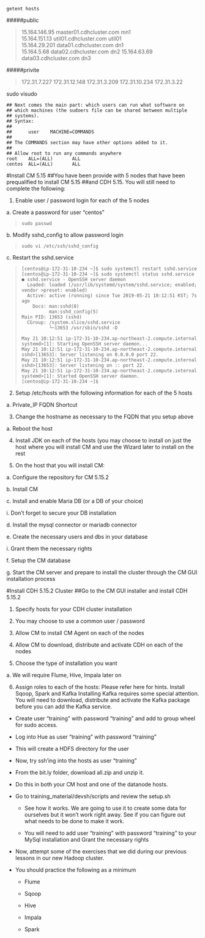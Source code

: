 ```
getent hosts
```

#####public
> 15.164.146.95  master01.cdhcluster.com mn1    
> 15.164.151.13  util01.cdhcluster.com util01  
> 15.164.29.201  data01.cdhcluster.com dn1  
> 15.164.5.68    data02.cdhcluster.com dn2
> 15.164.63.69   data03.cdhcluster.com dn3 

#####privite
> 172.31.7.227
> 172.31.12.148
> 172.31.3.209
> 172.31.10.234
> 172.31.3.22

sudo visudo
```
## Next comes the main part: which users can run what software on
## which machines (the sudoers file can be shared between multiple
## systems).
## Syntax:
##
##      user    MACHINE=COMMANDS
##
## The COMMANDS section may have other options added to it.
##
## Allow root to run any commands anywhere
root    ALL=(ALL)       ALL
centos  ALL=(ALL)       ALL
```

#Install CM 5.15
##You have been provide with 5 nodes that have been prequalified to install CM 5.15
##and CDH 5.15. You will still need to complete the following:

1. Enable user / password login for each of the 5 nodes

a. Create a password for user “centos”
> ```
> sudo passwd
> ```

b. Modify sshd_config to allow password login
> ```
> sudo vi /etc/ssh/sshd_config
> ```

c. Restart the sshd.service
>```
>[centos@ip-172-31-10-234 ~]$ sudo systemctl restart sshd.service
>[centos@ip-172-31-10-234 ~]$ sudo systemctl status sshd.service
>● sshd.service - OpenSSH server daemon
>   Loaded: loaded (/usr/lib/systemd/system/sshd.service; enabled; vendor >preset: enabled)
>   Active: active (running) since Tue 2019-05-21 10:12:51 KST; 7s ago
>     Docs: man:sshd(8)
>           man:sshd_config(5)
> Main PID: 13653 (sshd)
>   CGroup: /system.slice/sshd.service
>           └─13653 /usr/sbin/sshd -D
>
>May 21 10:12:51 ip-172-31-10-234.ap-northeast-2.compute.internal systemd>[1]: Starting OpenSSH server daemon...
>May 21 10:12:51 ip-172-31-10-234.ap-northeast-2.compute.internal sshd>[13653]: Server listening on 0.0.0.0 port 22.
>May 21 10:12:51 ip-172-31-10-234.ap-northeast-2.compute.internal sshd>[13653]: Server listening on :: port 22.
>May 21 10:12:51 ip-172-31-10-234.ap-northeast-2.compute.internal systemd>[1]: Started OpenSSH server daemon.
>[centos@ip-172-31-10-234 ~]$
>```

2. Setup /etc/hosts with the following information for each of the 5 hosts

a. Private_IP FQDN Shortcut

3. Change the hostname as necessary to the FQDN that you setup above

a. Reboot the host

4. Install JDK on each of the hosts (you may choose to install on just the host where you will install CM and use the Wizard later to install on the rest

5. On the host that you will install CM:

a. Configure the repository for CM 5.15.2

b. Install CM

c. Install and enable Maria DB (or a DB of your choice)

i. Don’t forget to secure your DB installation

d. Install the mysql connector or mariadb connector

e. Create the necessary users and dbs in your database

i. Grant them the necessary rights

f. Setup the CM database

g. Start the CM server and prepare to install the cluster through the CM GUI installation process

#Install CDH 5.15.2 Cluster
##Go to the CM GUI installer and install CDH 5.15.2

1. Specify hosts for your CDH cluster installation

2. You may choose to use a common user / password

3. Allow CM to install CM Agent on each of the nodes

4. Allow CM to download, distribute and activate CDH on each of the nodes

5. Choose the type of installation you want

a. We will require Flume, Hive, Impala later on

6. Assign roles to each of the hosts: Please refer here for hints. Install Sqoop, Spark and Kafka Installing Kafka requires some special attention. You will need to download, distribute and activate the Kafka package before you can add the Kafka service.

+ Create user “training” with password “training” and add to group wheel for sudo access.

+ Log into Hue as user “training” with password “training”

 - This will create a HDFS directory for the user

+ Now, try ssh’ing into the hosts as user “training”

+ From the bit.ly folder, download all.zip and unzip it.


 - Do this in both your CM host and one of the datanode hosts.

 - Go to training_material/devsh/scripts and review the setup.sh

   * See how it works. We are going to use it to create some data for ourselves but it won’t work right away. See if you can figure out what needs to be done to make it work.

   * You will need to add user “training” with password “training” to your MySql installation and Grant the necessary rights

+ Now, attempt some of the exercises that we did during our previous lessons in our new Hadoop cluster.

 - You should practice the following as a minimum

   * Flume

   * Sqoop

   * Hive

   * Impala

   * Spark